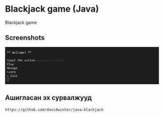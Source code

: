# Blackjack game (Java)

Blackjack game

## Screenshots

![Game Screenshot](https://raw.githubusercontent.com/Khosbayar22/flashcard-game-java/test/screenshots/main-interface.png?token=GHSAT0AAAAAAB6CFBEPX7JFEMUEKPN5DXQQZA4JDAQ)

## Ашигласан эх сурвалжууд

```bash
https://github.com/davidwinter/java-blackjack
```
